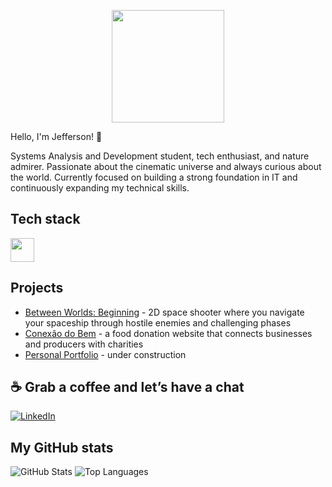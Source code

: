 <p align="center">
<img src="https://media2.giphy.com/media/v1.Y2lkPTc5MGI3NjExZ3J5bHc3YWpzcWN4dXBscWdpb2N2a2diZXhsYnlwMXJrcWdwM2I1YiZlcD12MV9pbnRlcm5hbF9naWZfYnlfaWQmY3Q9dHM/fqzhvAIwpywkEHdnbJ/giphy.gif" height="180px">
</p>

Hello, I'm Jefferson! 🙂

Systems Analysis and Development student, tech enthusiast, and nature admirer. Passionate about the cinematic universe and always curious about the world. Currently focused on building a strong foundation in IT and continuously expanding my technical skills.

## Tech stack

<div>
  <img height="38px" src="https://skillicons.dev/icons?i=html,css,js,python,java,git,github,vscode,mysql,obsidian,windows,linux,figma,pycharm"/>
</div>

## Projects

- [Between Worlds: Beginning](https://github.com/carvalho-jefferson/Between-Worlds-Beginning) - 2D space shooter where you navigate your spaceship through hostile enemies and challenging phases
- [Conexão do Bem](https://carvalho-jefferson.github.io/conexao-do-bem/) - a food donation website that connects businesses and producers with charities
- [Personal Portfolio]() - under construction

## ☕ Grab a coffee and let’s have a chat

[![LinkedIn](https://img.shields.io/badge/LinkedIn-Jefferson-blue?style=for-the-badge&logo=linkedin&logoColor=white)](https://www.linkedin.com/in/1jefferson-carvalho/)

## My GitHub stats

![GitHub Stats](https://github-readme-stats.vercel.app/api?username=carvalho-jefferson&show_icons=true&theme=react)
![Top Languages](https://github-readme-stats.vercel.app/api/top-langs/?username=carvalho-jefferson&layout=compact&theme=react)          
